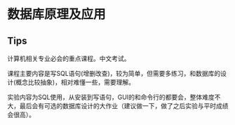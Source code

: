 # 数据库原理及应用

## Tips

计算机相关专业必会的重点课程。中文考试。

课程主要内容是写SQL语句(增删改查)，较为简单，但需要多练习，和数据库的设计(概念比较抽象)，相对难懂一些，需要理解。

实验内容为SQL使用，从安装到写语句，GUI的和命令行的都要会，整体难度不大，最后会有可选的数据库设计的大作业（建议做一下，做了之后实验与平时成绩会很高）。
